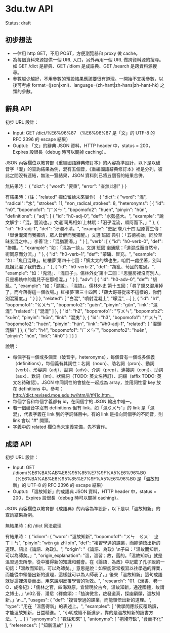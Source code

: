3du.tw API
==========

Status: draft

初步想法
--------
* 一律用 http GET，不用 POST，方便瀏覽器和 proxy 做 cache。
* 為每個資料來源提供一個 URL 入口，另外再用一個 URL 做跨資料源的搜尋。如 GET /dict 是辭典、GET /idiom 是成語典、GET /search 是跨資料源搜尋。
* 參數越少越好，不用參數的預設結果應該要很有道理。一開始不支援參數，以後可考慮 format=(json|xml)、language=(zh-hant|zh-hans|zh-hant-hk) 之類的參數。


辭典 API
--------

初步 URL 設計：
* Input: GET /dict/%E6%96%87 （%E6%96%87 是「文」的 UTF-8 的 RFC 2396 的 escape 結果）
* Ouptut: 「文」的辭典 JSON 資料，HTTP header 中，status = 200，Expires 設很長（debug 時可以關掉 caching）。

JSON 內容欄位以教育部《重編國語辭典修訂本》的內容為準設計，以下是以破音字「混」的查詢結果為例，混有五個音，《重編國語辭典修訂本》裡是分列，彼此之間沒有連結，無法一覽結果，JSON 資料則已將五個音的結果合併。

無結果時：
    {
      "dict": { "word": "要重", "error": "查無此辭" }
    }

有結果時：（註："related" 欄位留給未來實作）
    {
      "dict": {
        "word": "混",
        "radical": "水",
        "strokes": 11,
        "non_radical_strokes": 8,
        "heteronyms": [
          {
            "id": "h0",
            "bopomofo1": "ㄏㄨㄣˋ",
            "bopomofo2": "huèn",
            "pinyin": "hùn",
            "definitions": {
              "adj": [
                { "id": "h0-adj-0",
                  "def": "水勢盛大。",
                  "example": "說文解字：「混，豐流也。」文選˙司馬相如˙上林賦：「汩乎混流，順阿而下。」" },
                { "id": "h0-adj-1",
                  "def": "汙濁不清。",
                  "example": "史記˙卷八十四˙屈原賈生傳：「舉世混濁而我獨清，眾人皆醉而我獨醒。」文選˙班固˙典引：「五德初始，同於草昧玄混之中。」李善˙注：「混猶溷濁。」" }
                ],
              "verb": [
                { "id": "h0-verb-0",
                  "def": "摻雜。",
                  "example": "如：「混為一談」。文選˙班固˙幽通賦：「道混成而自然兮，術同原而分流。」" },
                { "id": "h0-verb-1",
                  "def": "蒙騙、冒充。",
                  "example": "如：「魚目混珠」。紅樓夢˙第四十七回：「姨太太的牌也生，咱們一處坐著，別叫鳳姐兒混了我們去。」" },
                { "id": "h0-verb-2",
                  "def": "胡亂、苟且的度過。",
                  "example": "如：「鬼混」、「混日子」。儒林外史˙第十二回：「思量房裡沒有別人，只是楊執中的蠢兒子在那裡混。」" }
                ],
              "adv": [
                { "id": "h0-adv-0",
                  "def": "胡亂。",
                  "example": "如：「混說」、「混搞」。儒林外史˙第十五回：「尋了錢又混用掉了，而今落得這一個收場。」紅樓夢˙第三十四回：「薛大哥哥從來不這樣的，你們別混猜度。」" }
                ]
              },
              "related": [ "白混", "噴射混凝土", "矇混", ...]
          },
          {
            "id": "h1",
            "bopomofo1": "ㄍㄨㄣˇ",
            "bopomofo2": "guěn",
            "pinyin": "gǔn",
            "link": "混混",
            "related": [ "混混" ]
          },
          {
            "id": "h2",
            "bopomofo1": "ㄎㄨㄣ",
            "bopomofo2": "kuēn",
            "pinyin": "kūn",
            "link": "混夷"
          },
          {
            "id": "h3",
            "bopomofo1": "ㄏㄨㄣˊ",
            "bopomofo2": "huén",
            "pinyin": "hún",
            "link": "#h0-adj-1",
            "related": [ "混頭混腦" ]
          },
          {
            "id": "h4",
            "bopomofo1": "ㄏㄨㄣˇ",
            "bopomofo2": "huěn",
            "pinyin": "hǔn",
            "link": "#h0"
          }
        ]
      }
    }

說明：
* 每個字有一個或多個音（破音字，heteronyms），每個音有一個或多個義（definitions），每個義有其詞性：名詞（noun）、助名詞（pron）、動詞（verb）、形容詞（adj）、副詞（adv）、介詞（prep）、連接詞（conj）、助詞（aux）、歎詞（int）、狀聲詞（TODO: 英文名待訂）、詞綴（affix TODO: 英文名待確認）。JSON 中同詞性的會接在一起成為 array，並用詞性當 key 放在 definitions 中。參考： http://dict.revised.moe.edu.tw/htm/ji/tf41c.htm。
* 每個字音和每個字義都有 id，在同個字的 JSON 輸出中唯一。
* 若一個破音字沒有 definitions 但有 link，如「混ㄍㄨㄣˇ」的 link 是「混混」，代表字義在 link 到的字詞條目中。有的 link 是指向同個字的不同音，則 link 會以 "#" 開頭。
* 字義中的 related 欄位尚未定義完備，先不實作。


成語 API
--------

初步 URL 設計：
* Input: GET /idiom/%E6%BA%AB%E6%95%85%E7%9F%A5%E6%96%B0 （%E6%BA%AB%E6%95%85%E7%9F%A5%E6%96%B0 是「溫故知新」的 UTF-8 的 RFC 2396 的 escape 結果）
* Ouptut: 「溫故知新」的成語典 JSON 資料，HTTP header 中，status = 200，Expires 設很長（debug 時可以關掉 caching）。

JSON 內容欄位以教育部《成語典》的內容為準設計，以下是以「溫故知新」的查詢結果為例。

無結果時：和 /dict 同法處理

有結果時：
    {
      "idiom": {
        "word": "溫故知新",
        "bopomofo1": "ㄨㄣ　ㄍㄨˋ　ㄓ　ㄒ｜ㄣ",
        "pinyin": "wēn gù zhī xīn",
        "def": "複習學過的課業，而能領悟出新的道理。語出《論語．為政》。",
        “origin": "《論語．為政》\n子曰：「溫故而知新，可以為師矣。」",
        "origin_explanation": "溫，溫習；故，舊的。「溫故知新」就是溫習過去所學，從中獲得新的知識和體會。在《論語．為政》中記載了孔子說的一句話：「溫故而知新，可以為師矣。」意思是說：如果能常常複習以往學過的課業，而能從中領悟出新的道理，這樣就可以為人師表了。」後來「溫故知新」這句成語就從這裡演變而出，用來說明反覆學習的功效。",
        "research": "01.《漢書．卷一○．成帝紀》：「儒林之官，四海淵原，宜皆明於古今，溫故知新，通達國體，故謂之博士。」\n02.晉．潘尼〈釋奠頌〉：「抽演微言，啟發道真，探幽窮賾，溫故知新。」\n...",
        "usages": {
          "def": "複習學過的課業，而能領悟出新的道理。",
          "type": "用在「溫舊得新」的表述上。",
          "examples": [
            "做學問應該反覆熟讀，才能溫故知新，日益精進。",
            "小明成績不斷進步，靠的是溫故知新的讀書方法。", ...
          ]
        }
        "synonyms": [ "數往知來" ],
        "antonyms": [ "抱殘守缺", "食而不化" ],
        “references": [ "知新溫故" ]
      }
    }
